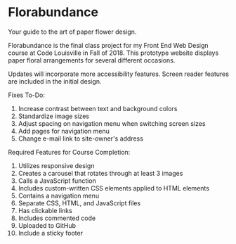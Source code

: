 # Florabundance
Your guide to the art of paper flower design.

Florabundance is the final class project for my Front End Web Design course at Code Louisville in Fall of 2018. This prototype website displays paper floral arrangements for several different occasions.

Updates will incorporate more accessibility features. Screen reader
features are included in the initial design.

Fixes To-Do:
1. Increase contrast between text and background colors
2. Standardize image sizes
3. Adjust spacing on navigation menu when switching screen sizes
4. Add pages for navigation menu
5. Change e-mail link to site-owner's address

Required Features for Course Completion: 
1. Utilizes responsive design 
2. Creates a carousel that rotates through at least 3 images
3. Calls a JavaScript function
4. Includes custom-written CSS elements applied to HTML elements
5. Contains a navigation menu
6. Separate CSS, HTML, and JavaScript files
7. Has clickable links
8. Includes commented code
9. Uploaded to GitHub
10. Include a sticky footer
